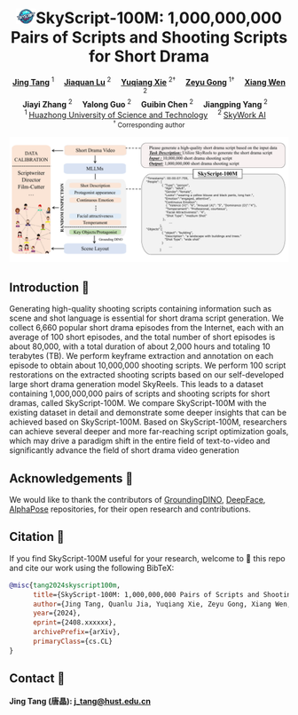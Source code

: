 <h1 align="center"><img src="logo.png" width="7%">SkyScript-100M: 1,000,000,000 Pairs of Scripts and Shooting Scripts for Short Drama</h1>

<div align='center'>
    <a href='https://github.com/vaew' target='_blank'><strong>Jing Tang</strong></a><sup> 1</sup>&emsp;
  	<a href='https://www.icst.pku.edu.cn/netvideo/people/ss/240830.htm' target='_blank'><strong>Jiaquan Lu</strong></a><sup> 2</sup>&emsp;
    <a href='https://github.com/IndexFziQ' target='_blank'><strong>Yuqiang Xie</strong></a><sup> 2†</sup>&emsp;
    <a href='https://scholar.google.com/citations?user=tp2cs2IAAAAJ&hl=zh-CN' target='_blank'><strong>Zeyu Gong</strong></a><sup> 1†</sup>&emsp;
    <a href='https://scholar.google.com.tw/citations?user=RvAuMk0AAAAJ&hl=zh-CN' target='_blank'><strong>Xiang Wen</strong></a><sup> 2</sup>&emsp;
</div>

<div align='center'>
    <strong>Jiayi Zhang</strong><sup> 2</sup>&emsp;
    <strong>Yalong Guo</strong><sup> 2</sup>&emsp;
    <strong>Guibin Chen</strong><sup> 2</sup>&emsp;
  	<strong> Jiangping Yang</strong><sup> 2</sup>&emsp;
</div>

<div align='center'>
    <sup>1 </sup><a href='https://english.hust.edu.cn/' target='_blank'>Huazhong University of Science and Technology</a>&emsp; 
    <sup>2 </sup><a href='https://github.com/SkyworkAI' target='_blank'>SkyWork AI</a>&emsp; 
</div>
<div align='center'>
    <small><sup>†</sup> Corresponding author</small>
</div>

<p align="center">
  <img src="all.pdf" alt="showcase">
</p>

## Introduction 📖

Generating high-quality shooting scripts containing information such as scene and shot language is essential for short drama script generation. We collect 6,660 popular short drama episodes from the Internet, each with an average of 100 short episodes, and the total number of short episodes is about 80,000, with a total duration of about 2,000 hours and totaling 10 terabytes (TB). We perform keyframe extraction and annotation on each episode to obtain about 10,000,000 shooting scripts. We perform 100 script restorations on the extracted shooting scripts based on our self-developed large short drama generation model SkyReels. This leads to a dataset containing 1,000,000,000 pairs of scripts and shooting scripts for short dramas, called SkyScript-100M. We compare SkyScript-100M with the existing dataset in detail and demonstrate some deeper insights that can be achieved based on SkyScript-100M. Based on SkyScript-100M, researchers can achieve several deeper and more far-reaching script optimization goals, which may drive a paradigm shift in the entire field of text-to-video and significantly advance the field of short drama video generation

## Acknowledgements 💐

We would like to thank the contributors of [GroundingDINO](https://github.com/IDEA-Research/GroundingDINO), [DeepFace](https://github.com/serengil/deepface), [AlphaPose](https://github.com/MVIG-SJTU/AlphaPose) repositories, for their open research and contributions.

## Citation 💖

If you find SkyScript-100M useful for your research, welcome to 🌟 this repo and cite our work using the following BibTeX:

```bibtex
@misc{tang2024skyscript100m,
      title={SkyScript-100M: 1,000,000,000 Pairs of Scripts and Shooting Scripts for Short Drama}, 
      author={Jing Tang, Quanlu Jia, Yuqiang Xie, Zeyu Gong, Xiang Wen, Jiayi Zhang, Yalong Guo, Guibin Chen, Jiangping Yang},
      year={2024},
      eprint={2408.xxxxxx},
      archivePrefix={arXiv},
      primaryClass={cs.CL}
}
```

## Contact 📧

**Jing Tang (唐晶): j_tang@hust.edu.cn**
